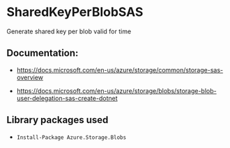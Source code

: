 # SharedKeyPerBlobSAS
Generate shared key per blob valid for time

## Documentation:
 - https://docs.microsoft.com/en-us/azure/storage/common/storage-sas-overview

 - https://docs.microsoft.com/en-us/azure/storage/blobs/storage-blob-user-delegation-sas-create-dotnet

## Library packages used
 - ``` Install-Package Azure.Storage.Blobs  ```
